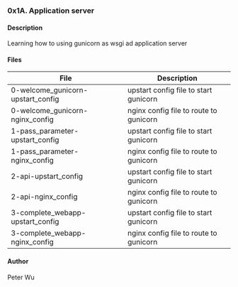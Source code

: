 ### 0x1A. Application server

#### Description
Learning how to using gunicorn as wsgi ad application server 


#### Files
File | Description
---|---
0-welcome\_gunicorn-upstart\_config | upstart config file to start gunicorn
0-welcome\_gunicorn-nginx\_config | nginx config file to route to gunicorn
1-pass\_parameter-upstart\_config | upstart config file to start gunicorn
1-pass\_parameter-nginx\_config | nginx config file to route to gunicorn
2-api-upstart\_config | upstart config file to start gunicorn
2-api-nginx\_config | nginx config file to route to gunicorn
3-complete\_webapp-upstart\_config | upstart config file to start gunicorn
3-complete\_webapp-nginx\_config | nginx config file to route to gunicorn

#### Author
Peter Wu
